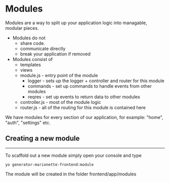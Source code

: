# Modules

Modules are a way to split up your application logic into managable, modular pieces. 

* Modules do not
    * share code.
    * communicate directly
    * break your application if removed 
* Modules consist of
    * templates
    * views
    * module.js         - entry point of the module
        * logger        - sets up the logger + controller and router for this module
        * commands      - set up commands to handle events from other modules
        * reqres        - set up events to return data to other modules
    * controller.js     - most of the module logic
    * router.js        -  all of the routing for this module is contained here



We have modules for every section of our application, for example: "home", "auth", "settings" etc.


## Creating a new module
-------------

To scaffold out a new module simply open your console and type

```
yo generator-marionette-frontend:module
```

The module will be created in the folder frontend/app/modules
